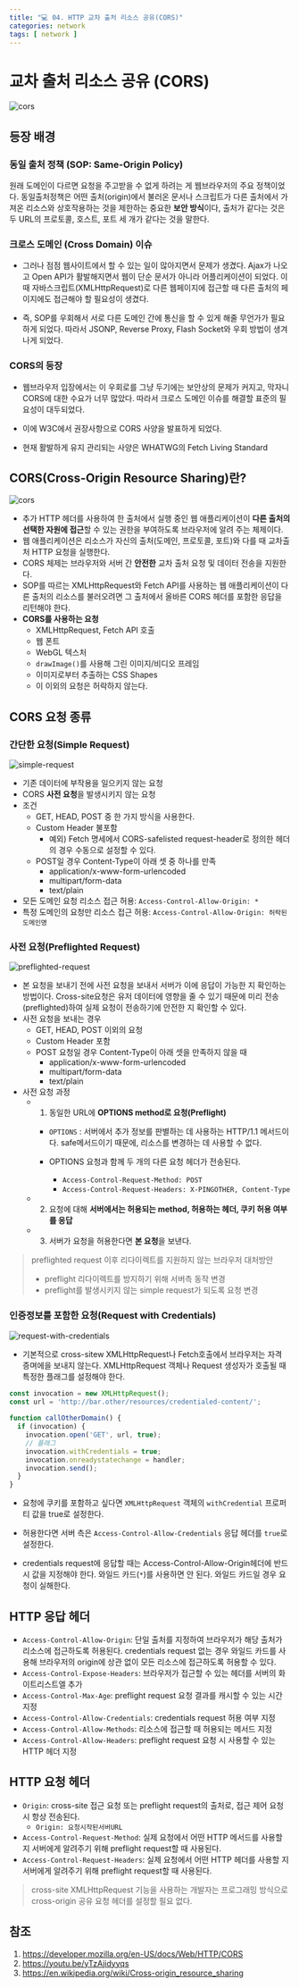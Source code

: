 ```yaml
---
title: "💻 04. HTTP 교차 출처 리소스 공유(CORS)"
categories: network
tags: [ network ]
---
```


# 교차 출처 리소스 공유 (CORS)

![cors](https://upload.wikimedia.org/wikipedia/commons/thumb/c/ca/Flowchart_showing_Simple_and_Preflight_XHR.svg/1024px-Flowchart_showing_Simple_and_Preflight_XHR.svg.png)



## 등장 배경

### 동일 출처 정책 (SOP: Same-Origin Policy)

원래 도메인이 다르면 요청을 주고받을 수 없게 하려는 게 웹브라우저의 주요 정책이었다. 동일출처정책은 어떤 출처(origin)에서 불러온 문서나 스크립트가 다른 출처에서 가져온 리소스와 상호작용하는 것을 제한하는 중요한 **보안 방식**이다, 출처가 같다는 것은 두 URL의 프로토콜, 호스트, 포트 세 개가 같다는 것을 말한다. 



### 크로스 도메인 (Cross Domain) 이슈

- 그러나 점점 웹사이트에서 할 수 있는 일이 많아지면서 문제가 생겼다. Ajax가 나오고 Open API가 활발해지면서 웹이 단순 문서가 아니라 어플리케이션이 되었다. 이때 자바스크립트(XMLHttpRequest)로 다른 웹페이지에 접근할 때 다른 출처의 페이지에도 접근해야 할 필요성이 생겼다.

- 즉, SOP를 우회해서 서로 다른 도메인 간에 통신을 할 수 있게 해줄 무언가가 필요하게 되었다. 따라서 JSONP, Reverse Proxy, Flash Socket와 우회 방법이 생겨나게 되었다. 



### CORS의 등장

- 웹브라우저 입장에서는 이 우회로를 그냥 두기에는 보안상의 문제가 커지고, 막자니 CORS에 대한 수요가 너무 많았다. 따라서 크로스 도메인 이슈를 해결할 표준의 필요성이 대두되었다. 

- 이에 W3C에서 권장사항으로 CORS 사양을 발표하게 되었다. 
- 현재 활발하게 유지 관리되는 사양은 WHATWG의 Fetch Living Standard



## CORS(Cross-Origin Resource Sharing)란?

![cors](https://mdn.mozillademos.org/files/14295/CORS_principle.png)



- 추가 HTTP 헤더를 사용하여 한 출처에서 실행 중인 웹 애플리케이션이 **다른 출처의 선택한 자원에 접근**할 수 있는 권한을 부여하도록 브라우저에 알려 주는 체제이다.
- 웹 애플리케이션은 리소스가 자신의 출처(도메인, 프로토콜, 포트)와 다를 때 교차출처 HTTP 요청을 실행한다. 
- CORS 체제는 브라우저와 서버 간 **안전한** 교차 출처 요청 및 데이터 전송을 지원한다. 
- SOP를 따르는 XMLHttpRequest와 Fetch API를 사용하는 웹 애플리케이션이 다른 출처의 리소스를 불러오려면 그 출처에서 올바른 CORS 헤더를 포함한 응답을 리턴해야 한다.
- **CORS를 사용하는 요청**
  - XMLHttpRequest, Fetch API 호출
  - 웹 폰트
  - WebGL 텍스처
  - `drawImage()`를 사용해 그린 이미지/비디오 프레임
  - 이미지로부터 추출하는 CSS Shapes
  - 이 이외의 요청은 허락하지 않는다.



## CORS 요청 종류

### 간단한 요청(Simple Request)

![simple-request](https://mdn.mozillademos.org/files/17214/simple-req-updated.png)

- 기존 데이터에 부작용을 일으키지 않는 요청
- CORS **사전 요청**을 발생시키지 않는 요청
- 조건
  - GET, HEAD, POST 중 한 가지 방식을 사용한다.
  - Custom Header 불포함
    - 예외) Fetch 명세에서 CORS-safelisted request-header로 정의한 헤더의 경우 수동으로 설정할 수 있다.
  - POST일 경우 Content-Type이 아래 셋 중 하나를 만족
    - application/x-www-form-urlencoded
    - multipart/form-data
    - text/plain
- 모든 도메인 요청 리소스 접근 허용: `Access-Control-Allow-Origin: *`
- 특정 도메인의 요청만 리소스 접근 허용: `Access-Control-Allow-Origin: 허락된도메인명`



### 사전 요청(Preflighted Request)

![preflighted-request](https://mdn.mozillademos.org/files/16753/preflight_correct.png)



- 본 요청을 보내기 전에 사전 요청을 보내서 서버가 이에 응답이 가능한 지 확인하는 방법이다. Cross-site요청은 유저 데이터에 영향을 줄 수 있기 때문에 미리 전송(preflighted)하여 실제 요청이 전송하기에 안전한 지 확인할 수 있다.
- 사전 요청을 보내는 경우
  - GET, HEAD, POST 이외의 요청
  - Custom Header 포함
  - POST 요청일 경우 Content-Type이 아래 셋을 만족하지 않을 때
    - application/x-www-form-urlencoded
    - multipart/form-data
    - text/plain
- 사전 요청 과정
  - 1. 동일한 URL에 **OPTIONS method로 요청(Preflight)**

    - `OPTIONS` : 서버에서 추가 정보를 판별하는 데 사용하는 HTTP/1.1 메서드이다. safe메서드이기 때문에, 리소스를 변경하는 데 사용할 수 없다.

    - OPTIONS 요청과 함께 두 개의 다른 요청 헤더가 전송된다. 

      - `Access-Control-Request-Method: POST`
      - `Access-Control-Request-Headers: X-PINGOTHER, Content-Type`
  - 2. 요청에 대해 **서버에서는 허용되는 method,  허용하는 헤더, 쿠키 허용 여부를 응답**

  - 3. 서버가 요청을 허용한다면 **본 요청**을 보낸다.



> preflighted request 이후 리다이렉트를 지원하지 않는 브라우저 대처방안
>
> - preflight 리다이렉트를 방지하기 위해 서버측 동작 변경
> - preflight를 발생시키지 않는 simple request가 되도록 요청 변경



### 인증정보를 포함한 요청(Request with Credentials)

![request-with-credentials](https://mdn.mozillademos.org/files/17213/cred-req-updated.png)

- 기본적으로 cross-sitew XMLHttpRequest나 Fetch호출에서 브라우저는 자격 증며에을 보내지 않는다. XMLHttpRequest 객체나 Request 생성자가 호출될 때 특정한 플래그를 설정해야 한다. 

```javascript
const invocation = new XMLHttpRequest();
const url = 'http://bar.other/resources/credentialed-content/';
    
function callOtherDomain() {
  if (invocation) {
    invocation.open('GET', url, true);
    // 플래그
    invocation.withCredentials = true;
    invocation.onreadystatechange = handler;
    invocation.send(); 
  }
}
```



- 요청에 쿠키를 포함하고 싶다면 `XMLHttpRequest` 객체의 `withCredential` 프로퍼티 값을 true로 설정한다.

- 허용한다면 서버 측은 `Access-Control-Allow-Credentials` 응답 헤더를 `true`로 설정한다.

- credentials request에 응답할 때는 Access-Control-Allow-Origin헤더에 반드시 값을 지정해야 한다. 와일드 카드(`*`)를 사용하면 안 된다. 와일드 카드일 경우 요청이 실해한다.



## HTTP 응답 헤더

- `Access-Control-Allow-Origin`: 단일 출처를 지정하여 브라우저가 해당 출처가 리소스에 접근하도록 허용된다. credentials request 없는 경우 와일드 카드를 사용해 브라우저의 origin에 상관 없이 모든 리소스에 접근하도록 허용할 수 있다.
- `Access-Control-Expose-Headers`: 브라우저가 접근할 수 있는 헤더를 서버의 화이트리스트엘 추가
- `Access-Control-Max-Age`: preflight request 요청 결과를 캐시할 수 있는 시간 지정
- `Access-Control-Allow-Credentials`: credentials request 허용 여부 지정
- `Access-Control-Allow-Methods`: 리소스에 접근할 때 허용되는 메서드 지정
- `Access-Control-Allow-Headers`: preflight request 요청 시 사용할 수 있는 HTTP 헤더 지정



## HTTP 요청 헤더

- `Origin`: cross-site 접근 요청 또는 preflight request의 출처로, 접근 제어 요청 시 항상 전송된다.
  - `Origin: 요청시작된서버URL`
- `Access-Control-Request-Method`: 실제 요청에서 어떤 HTTP 메서드를 사용할 지 서버에게 알려주기 위해 preflight request할 때 사용된다.
- `Access-Control-Request-Headers`: 실제 요청에서 어떤 HTTP 헤더를 사용할 지 서버에게 알려주기 위해 preflight request할 때 사용된다.

> cross-site XMLHttpRequest 기능을 사용하는 개발자는 프로그래밍 방식으로 cross-origin 공유 요청 헤더를 설정할 필요 없다.



## 참조

1. https://developer.mozilla.org/en-US/docs/Web/HTTP/CORS
2. https://youtu.be/yTzAjidyyqs
3. https://en.wikipedia.org/wiki/Cross-origin_resource_sharing